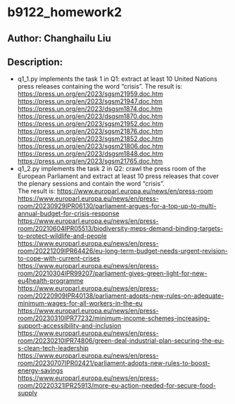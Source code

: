 # b9122_homework2
## Author: Changhailu Liu
## Description:
- q1_1.py implements the task 1 in Q1: extract at least 10 United Nations press releases containing the word “crisis”.
  The result is:
  https://press.un.org/en/2023/sgsm21959.doc.htm  
  https://press.un.org/en/2023/sgsm21947.doc.htm  
  https://press.un.org/en/2023/dsgsm1874.doc.htm  
  https://press.un.org/en/2023/dsgsm1870.doc.htm  
  https://press.un.org/en/2023/sgsm21952.doc.htm  
  https://press.un.org/en/2023/sgsm21876.doc.htm  
  https://press.un.org/en/2023/sgsm21852.doc.htm  
  https://press.un.org/en/2023/sgsm21806.doc.htm  
  https://press.un.org/en/2023/dsgsm1848.doc.htm   
  https://press.un.org/en/2023/sgsm21765.doc.htm  
- q1_2.py implements the task 2 in Q2: crawl the press room of the European Parliament and extract at least 10 press releases that cover the plenary sessions and contain the word “crisis”.  
  The result is:
  https://www.europarl.europa.eu/news/en/press-room  
  https://www.europarl.europa.eu/news/en/press-room/20230929IPR06130/parliament-argues-for-a-top-up-to-multi-annual-budget-for-crisis-response  
  https://www.europarl.europa.eu/news/en/press-room/20210604IPR05513/biodiversity-meps-demand-binding-targets-to-protect-wildlife-and-people  
  https://www.europarl.europa.eu/news/en/press-room/20221209IPR64426/eu-long-term-budget-needs-urgent-revision-to-cope-with-current-crises  
  https://www.europarl.europa.eu/news/en/press-room/20210304IPR99207/parliament-gives-green-light-for-new-eu4health-programme  
  https://www.europarl.europa.eu/news/en/press-room/20220909IPR40138/parliament-adopts-new-rules-on-adequate-minimum-wages-for-all-workers-in-the-eu  
  https://www.europarl.europa.eu/news/en/press-room/20230310IPR77232/minimum-income-schemes-increasing-support-accessibility-and-inclusion  
  https://www.europarl.europa.eu/news/en/press-room/20230210IPR74806/green-deal-industrial-plan-securing-the-eu-s-clean-tech-leadership  
  https://www.europarl.europa.eu/news/en/press-room/20230707IPR02421/parliament-adopts-new-rules-to-boost-energy-savings  
  https://www.europarl.europa.eu/news/en/press-room/20220321IPR25913/more-eu-action-needed-for-secure-food-supply
  
